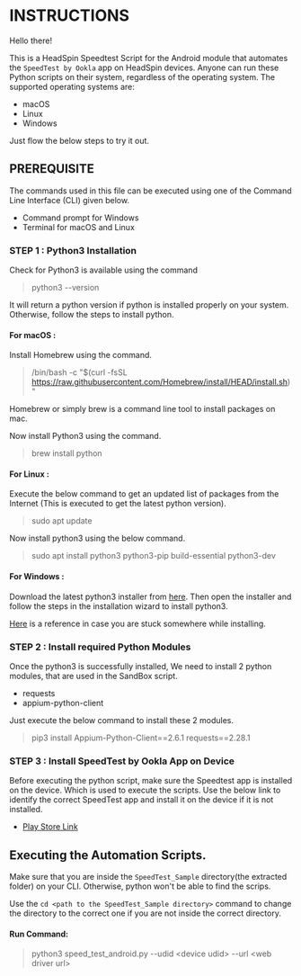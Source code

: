 

# INSTRUCTIONS

Hello there!

This is a HeadSpin Speedtest Script for the Android module that automates the `SpeedTest by Ookla` app on HeadSpin devices. Anyone can run these Python scripts on their system, regardless of the operating system. The supported operating systems are:

- macOS
- Linux
- Windows


Just flow the below steps to try it out.


## PREREQUISITE   
The commands used in this file can be executed using one of the Command Line Interface (CLI) given below.

* Command prompt for Windows
* Terminal for macOS and Linux


### STEP 1 : Python3 Installation 
Check for Python3 is available using the command

> python3 --version

It will return a python version if python is installed properly on your system. Otherwise, follow the steps to install python.


####		For macOS :
Install Homebrew using the command.
> /bin/bash -c "$(curl -fsSL https://raw.githubusercontent.com/Homebrew/install/HEAD/install.sh)"

Homebrew or simply brew is a command line tool to install packages on mac.

Now install Python3 using the command.
> brew install python


####     	For Linux :
Execute the below command to get an updated list of packages from the Internet (This is executed to get the latest python version). 
> sudo apt update

Now install python3 using the below command.
> sudo apt install python3 python3-pip build-essential python3-dev

####    	For Windows : 
Download the latest python3 installer from [here](https://www.python.org/downloads/).
Then open the installer and follow the steps in the installation wizard to install python3.

[Here](https://www.digitalocean.com/community/tutorials/install-python-windows-10) is a reference in case you are stuck somewhere while installing.


### STEP 2 : Install required Python Modules 
Once the python3 is successfully installed, We need to install 2 python modules, that are used in the SandBox script.

* requests
* appium-python-client

Just execute the below command to install these 2 modules.
> pip3 install Appium-Python-Client==2.6.1  requests==2.28.1


### STEP 3 : Install SpeedTest by Ookla App on Device
Before executing the python script, make sure the Speedtest app is installed on the device. Which is used to execute the scripts. Use the below link to identify the correct SpeedTest app and install it on the device if it is not installed.

* [Play Store Link](https://play.google.com/store/apps/details?id=org.zwanoo.android.speedtest&hl=en_IN&gl=US)


## Executing the Automation Scripts. 

Make sure that you are inside the `SpeedTest_Sample` directory(the extracted folder) on your CLI. Otherwise, python won't be able to find the scrips.

Use the `cd <path to the SpeedTest_Sample directory>` command to change the directory to the correct one if you are not inside the correct directory.


####       Run Command:
>python3 speed\_test\_android.py --udid \<device udid\>  --url \<web driver url\>


